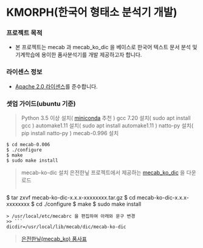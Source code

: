 # KMORPH(한국어 형태소 분석기 개발) #

### 프로젝트 목적 ###
* 본 프로젝트는 mecab 과 mecab_ko_dic 을 베이스로 한국어 텍스트 문서 분석 및 기계학습에 용이한 품사분석기를 개발 제공하고자 합니다.

### 라이센스 정보 
* [Apache 2.0 라이센스](https://olis.or.kr/license/Detailselect.do?lId=1002)를 준수합니다.

### 셋업 가이드(ubuntu 기준) ###
> Python 3.5 이상 설치( [miniconda](https://conda.io/miniconda.html) 추천 )
> gcc 7.20 설치( sudo apt install gcc )
> automake1.11 설치( sudo apt install automake1.11 )
> natto-py 설치( pip install natto-py )
> mecab-0.996 설치
```
$ cd mecab-0.006
$ ./configure
$ make
$ sudo make install
```
> mecab-ko-dic 설치
> 은전한닢 프로젝트에서 제공하는 [mecab_ko_dic](https://bitbucket.org/eunjeon/mecab-ko-dic/downloads/) 을 다운로드
>> ```
$ tar zxvf mecab-ko-dic-x.x.x-xxxxxxxx.tar.gz
$ cd mecab-ko-dic-x.x.x-xxxxxxxx
$ cd ./configure
$ make
$ sudo make install
```
> /usr/local/etc/mecabrc 을 편집하여 아래와 문구 변경
>> ```
dicdir=/usr/local/lib/mecab/dic/mecab-ko-dic
 ```
> [은전한닢(mecab_ko) 품사표](https://docs.google.com/spreadsheets/d/1-9blXKjtjeKZqsf4NzHeYJCrr49-nXeRF6D80udfcwY/edit#gid=589544265)

